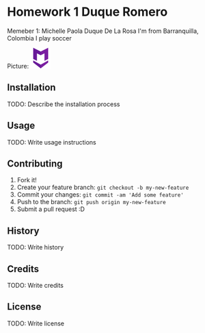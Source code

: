 # Homework 1 Duque Romero

Memeber 1: Michelle Paola Duque De La Rosa
I'm from Barranquilla, Colombia
I play soccer

Picture: ![alt text](https://github.com/adam-p/markdown-here/raw/master/src/common/images/icon48.png "Logo Title Text 1")

## Installation

TODO: Describe the installation process

## Usage

TODO: Write usage instructions

## Contributing

1. Fork it!
2. Create your feature branch: `git checkout -b my-new-feature`
3. Commit your changes: `git commit -am 'Add some feature'`
4. Push to the branch: `git push origin my-new-feature`
5. Submit a pull request :D

## History

TODO: Write history

## Credits

TODO: Write credits

## License

TODO: Write license
